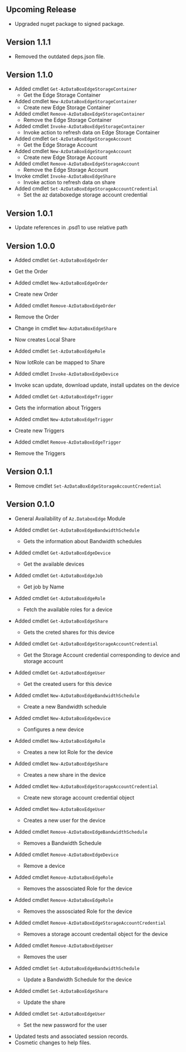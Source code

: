 <!--
    Please leave this section at the top of the change log.

    Changes for the upcoming release should go under the section titled "Upcoming Release", and should adhere to the following format:

    ## Upcoming Release
    * Overview of change #1
        - Additional information about change #1
    * Overview of change #2
        - Additional information about change #2
        - Additional information about change #2
    * Overview of change #3
    * Overview of change #4
        - Additional information about change #4

    ## YYYY.MM.DD - Version X.Y.Z (Previous Release)
    * Overview of change #1
        - Additional information about change #1
-->


## Upcoming Release
* Upgraded nuget package to signed package.

## Version 1.1.1
* Removed the outdated deps.json file.

## Version 1.1.0
* Added cmdlet `Get-AzDataBoxEdgeStorageContainer`
  - Get the Edge Storage Container
* Added cmdlet `New-AzDataBoxEdgeStorageContainer`
  - Create new Edge Storage Container
* Added cmdlet `Remove-AzDataBoxEdgeStorageContainer`
  - Remove the Edge Storage Container
* Added cmdlet `Invoke-AzDataBoxEdgeStorageContainer`
  - Invoke action to refresh data on Edge Storage Container
* Added cmdlet `Get-AzDataBoxEdgeStorageAccount`
  - Get the Edge Storage Account
* Added cmdlet `New-AzDataBoxEdgeStorageAccount`
  - Create new Edge Storage Account
* Added cmdlet `Remove-AzDataBoxEdgeStorageAccount`
  - Remove the Edge Storage Account
* Invoke cmdlet `Invoke-AzDataBoxEdgeShare`
  - Invoke action to refresh data on share
* Added cmdlet `Set-AzDataBoxEdgeStorageAccountCredential`
  - Set the az databoxedge storage account credential

## Version 1.0.1
* Update references in .psd1 to use relative path

## Version 1.0.0
* Added cmdlet `Get-AzDataBoxEdgeOrder`
 - Get the Order
* Added cmdlet `New-AzDataBoxEdgeOrder`
 - Create new Order
* Added cmdlet `Remove-AzDataBoxEdgeOrder`
 - Remove the Order
* Change in cmdlet `New-AzDataBoxEdgeShare`
 - Now creates Local Share
* Added cmdlet `Set-AzDataBoxEdgeRole`
 - Now IotRole can be mapped to Share
* Added cmdlet `Invoke-AzDataBoxEdgeDevice`
 - Invoke scan update, download update, install updates on the device
* Added cmdlet `Get-AzDataBoxEdgeTrigger`
 - Gets the information about Triggers
* Added cmdlet `New-AzDataBoxEdgeTrigger`
 - Create new Triggers
* Added cmdlet `Remove-AzDataBoxEdgeTrigger`
 - Remove the Triggers


## Version 0.1.1

* Remove cmdlet `Set-AzDataBoxEdgeStorageAccountCredential`

## Version 0.1.0
* General Availability of `Az.DataboxEdge` Module
* Added cmdlet `Get-AzDataBoxEdgeBandwidthSchedule`
  - Gets the information about Bandwidth schedules

* Added cmdlet `Get-AzDataBoxEdgeDevice`
  - Get the available devices

* Added cmdlet `Get-AzDataBoxEdgeJob`
  - Get job by Name

* Added cmdlet `Get-AzDataBoxEdgeRole`
  - Fetch the available roles for a device

* Added cmdlet `Get-AzDataBoxEdgeShare`
  - Gets the creted shares for this device

* Added cmdlet `Get-AzDataBoxEdgeStorageAccountCredential`
  - Get the Storage Account credential corresponding to device and storage account

* Added cmdlet `Get-AzDataBoxEdgeUser`
  - Get the created users  for this device

* Added cmdlet `New-AzDataBoxEdgeBandwidthSchedule`
  - Create a new Bandwidth schedule

* Added cmdlet `New-AzDataBoxEdgeDevice`
  - Configures a new device

* Added cmdlet `New-AzDataBoxEdgeRole`
  - Creates a new Iot Role for the device

* Added cmdlet `New-AzDataBoxEdgeShare`
  - Creates a new share in the device

* Added cmdlet `New-AzDataBoxEdgeStorageAccountCredential`
  - Create new storage account credential object

* Added cmdlet `New-AzDataBoxEdgeUser`
  - Creates a new user for the device

* Added cmdlet `Remove-AzDataBoxEdgeBandwidthSchedule`
  - Removes a Bandwidth Schedule

* Added cmdlet `Remove-AzDataBoxEdgeDevice`
  - Remove a device

* Added cmdlet `Remove-AzDataBoxEdgeRole`
  - Removes the assosciated Role for the device

* Added cmdlet `Remove-AzDataBoxEdgeRole`
  - Removes the assosciated Role for the device

* Added cmdlet `Remove-AzDataBoxEdgeStorageAccountCredential`
  - Removes a storage account credentail object for the device

* Added cmdlet `Remove-AzDataBoxEdgeUser`
  - Removes the user

* Added cmdlet `Set-AzDataBoxEdgeBandwidthSchedule`
  - Update a Bandwidth Schedule for the device

* Added cmdlet `Set-AzDataBoxEdgeShare`
  - Update the share

* Added cmdlet `Set-AzDataBoxEdgeUser`
  - Set the new password for the user

- Updated tests and associated session records.
- Cosmetic changes to help files.
